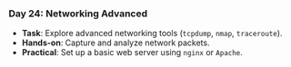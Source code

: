 
### Day 24: Networking Advanced
- **Task**: Explore advanced networking tools (`tcpdump`, `nmap`, `traceroute`).
- **Hands-on**: Capture and analyze network packets.
- **Practical**: Set up a basic web server using `nginx` or `Apache`.
